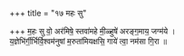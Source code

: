 +++
title = "१७ महः सु"

+++
म॒हः सु वो॒ अर॑मिषे॒ स्तवा॑महे मी॒ळ्हुषे॑ अरङ्ग॒माय॒ जग्म॑ये ।  
य॒ज्ञेभि॑र्गी॒र्भिर्वि॒श्वम॑नुषां म॒रुता॑मियक्षसि॒ गाये॑ त्वा॒ नम॑सा गि॒रा ॥